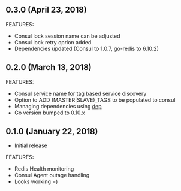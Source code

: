 ## 0.3.0 (April 23, 2018)

FEATURES:

  * Consul lock session name can be adjusted
  * Consul lock retry oprion added
  * Dependencies updated (Consul to 1.0.7, go-redis to 6.10.2)

## 0.2.0 (March 13, 2018)

FEATURES:

  * Consul service name for tag based service discovery
  * Option to ADD (MASTER|SLAVE)_TAGS to be populated to consul
  * Managing dependencies using [dep](https://github.com/golang/dep)
  * Go version bumped to 0.10.x

## 0.1.0 (January 22, 2018)

 * Initial release

FEATURES:

  * Redis Health monitoring
  * Consul Agent outage handling
  * Looks working =)
